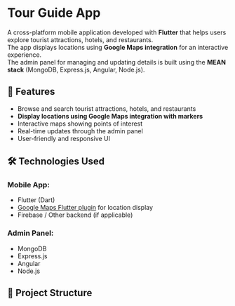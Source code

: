 # Tour Guide App

A cross-platform mobile application developed with **Flutter** that helps users explore tourist attractions, hotels, and restaurants.  
The app displays locations using **Google Maps integration** for an interactive experience.  
The admin panel for managing and updating details is built using the **MEAN stack** (MongoDB, Express.js, Angular, Node.js).

## 📱 Features

- Browse and search tourist attractions, hotels, and restaurants  
- **Display locations using Google Maps integration with markers**  
- Interactive maps showing points of interest  
- Real-time updates through the admin panel  
- User-friendly and responsive UI

## 🛠 Technologies Used

### Mobile App:
- Flutter (Dart)  
- [Google Maps Flutter plugin](https://pub.dev/packages/google_maps_flutter) for location display  
- Firebase / Other backend (if applicable)

### Admin Panel:
- MongoDB  
- Express.js  
- Angular  
- Node.js

## 📂 Project Structure
